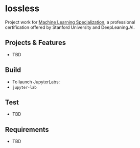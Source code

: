 # lossless
Project work for 
[Machine Learning Specialization](https://online.stanford.edu/courses/soe-ymls-machine-learning-specialization), 
a professional certification offered by Stanford University and DeepLeaning.AI. 

## Projects & Features
* TBD

## Build
* To launch JupyterLabs:
* `jupyter-lab`

## Test
* TBD

## Requirements
* TBD